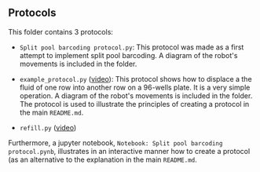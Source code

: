 ## Protocols

This folder contains 3 protocols:
* `Split pool barcoding protocol.py`: This protocol was made as a first attempt to implement split pool barcoding. A diagram of the robot's movements is included in the folder.

* `example_protocol.py` ([video](https://drive.google.com/file/d/1IdHP-5DXYBkbdMaAbL4stZ4RvGIAhJ0E/view?usp=sharing)): This protocol shows how to displace a the fluid of one row into another row on a 96-wells plate. It is a very simple operation. A diagram of the robot's movements is included in the folder. The protocol is used to illustrate the principles of creating a protocol in the main `README.md`.  

* `refill.py` ([video](https://drive.google.com/file/d/1NyLzNw02rCrPFUXSi67Vc6YS1a4g1PVH/view?usp=sharing))

Furthermore, a jupyter notebook, `Notebook: Split pool barcoding protocol.pynb`, illustrates in an interactive manner how to create a protocol (as an alternative to the explanation in the main `README.md`.
